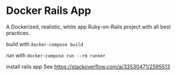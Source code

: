 # Docker Rails App

A Dockerized, realistic, white app Ruby-on-Rails project with all best practices.

build with `docker-compose build`

run with `docker-compose run --rm runner`

install rails app See https://stackoverflow.com/a/33530471/2595513

